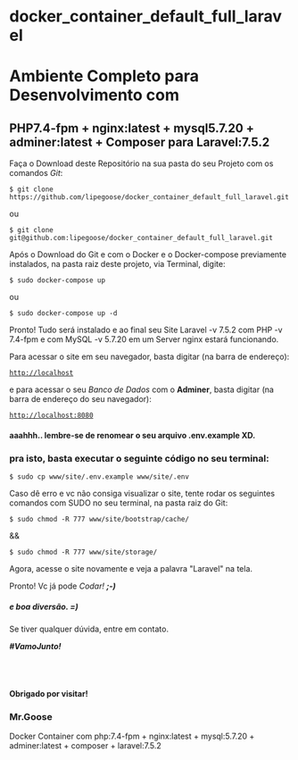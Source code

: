 # docker_container_default_full_laravel

<h1>Ambiente Completo para Desenvolvimento com</h1>
<h2>PHP7.4-fpm + nginx:latest + mysql5.7.20 + adminer:latest + Composer para Laravel:7.5.2</h1>
<p>Faça o Download deste Repositório na sua pasta do seu Projeto com os comandos <i>Git</i>:</p>
<pre><code>$ git clone https://github.com/lipegoose/docker_container_default_full_laravel.git</code></pre>
<p>ou</p>
<pre><code>$ git clone git@github.com:lipegoose/docker_container_default_full_laravel.git</code></pre>
<p>Após o Download do Git e com o Docker e o Docker-compose previamente instalados, na pasta raiz deste projeto, via Terminal, digite:</p>
<pre><code>$ sudo docker-compose up</code></pre>
<p>ou</p>
<pre><code>$ sudo docker-compose up -d</code></pre>
<p>Pronto! Tudo será instalado e ao final seu Site Laravel -v 7.5.2 com PHP -v 7.4-fpm e com MySQL -v 5.7.20 em um Server nginx estará funcionando.</p>
<p>Para acessar o site em seu navegador, basta digitar (na barra de endereço):</p>
<pre><code><a target="_blanck" href="http://localhost">http://localhost</a></code></pre>
<p>e para acessar o seu <i>Banco de Dados</i> com o <b>Adminer</b>, basta digitar (na barra de endereço do seu navegador):</p>
<pre><code><a target="_blanck" href="http://localhost:8080">http://localhost:8080</a></code></pre>
<h4>aaahhh.. lembre-se de renomear o seu arquivo .env.example XD.</h4>
<h3>pra isto, basta executar o seguinte código no seu terminal:</h3>
<pre><code>$ sudo cp www/site/.env.example www/site/.env</code></pre>
<p>Caso dê erro e vc não consiga visualizar o site, tente rodar os seguintes comandos com SUDO no seu terminal, na pasta raiz do Git:</p>
<pre><code>$ sudo chmod -R 777 www/site/bootstrap/cache/</code></pre>
<p>&&</p>
<pre><code>$ sudo chmod -R 777 www/site/storage/</code></pre>
<p>Agora, acesse o site novamente e veja a palavra "Laravel" na tela.</p>
<p>Pronto! Vc já pode <i>Codar! <b>;-)</b></i></p>
<h5>e boa diversão. =)</h5>
<p>Se tiver qualquer dúvida, entre em contato.</p>
<p><b><i>#VamoJunto!</i></b></p>
<br>
<br>
<h4>Obrigado por visitar!</h4>
<h3>Mr.Goose</h3>

Docker Container com php:7.4-fpm + nginx:latest + mysql:5.7.20 + adminer:latest + composer + laravel:7.5.2
